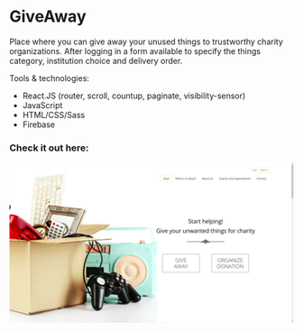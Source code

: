 # GiveAway

Place where you can give away your unused things to trustworthy charity organizations. After logging in a form available to specify the things category, institution choice and delivery order.

Tools & technologies:
* React.JS (router, scroll, countup, paginate, visibility-sensor)
* JavaScript
* HTML/CSS/Sass
* Firebase

### Check it out here:

<a href="https://adamptk.github.io/give-away"><img src="public/GiveAway.png" alt="GiveAway" /></a>

